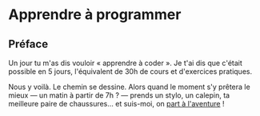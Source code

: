 # Apprendre à programmer

## Préface 

Un jour tu m'as dis vouloir « apprendre à coder ». Je t'ai dis que c'était possible en 5 jours, l'équivalent de 30h de cours et d'exercices pratiques.

Nous y voilà. Le chemin se dessine. Alors quand le moment s'y prêtera le mieux &mdash; un matin à partir de 7h ? &mdash; prends un stylo, un calepin, ta meilleure paire de chaussures... et suis-moi, on [part à l'aventure](01-generalites.md) !

<!--
<span style="color: orange; font-size: 70%;">@)}-,--`,-------</span>
-->
<br/>
<br/>
